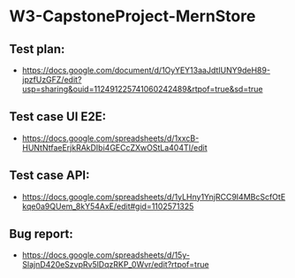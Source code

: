# W3-CapstoneProject-MernStore

## Test plan: 
* https://docs.google.com/document/d/1OyYEY13aaJdtIUNY9deH89-jpzfUzGFZ/edit?usp=sharing&ouid=112491225741060242489&rtpof=true&sd=true

## Test case UI E2E: 
* https://docs.google.com/spreadsheets/d/1xxcB-HUNtNtfaeErjkRAkDIbi4GECcZXwOStLa404TI/edit

## Test case API:
* https://docs.google.com/spreadsheets/d/1yLHny1YnjRCC9I4MBcScfOtEkqe0a9QUem_8kY54AxE/edit#gid=1102571325

## Bug report:
* https://docs.google.com/spreadsheets/d/15y-SlajnD420eSzvpRv5lDqzRKP_0Wvr/edit?rtpof=true

